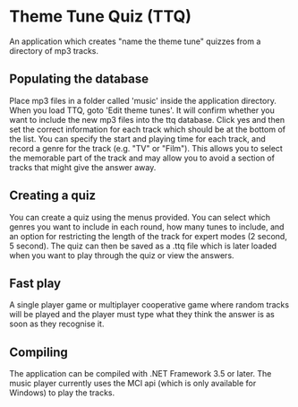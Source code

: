 Theme Tune Quiz (TTQ)
=====================
An application which creates "name the theme tune" quizzes from a directory of mp3 tracks.

Populating the database
-----------------------
Place mp3 files in a folder called 'music' inside the application directory. When you
load TTQ, goto 'Edit theme tunes'. It will confirm whether you want to include the new
mp3 files into the ttq database. Click yes and then set the correct information for each
track which should be at the bottom of the list. You can specify the start and playing
time for each track, and record a genre for the track (e.g. "TV" or "Film"). This allows
you to select the memorable part of the track and may allow you to avoid a section of
tracks that might give the answer away.

Creating a quiz
---------------
You can create a quiz using the menus provided. You can select which genres you want to
include in each round, how many tunes to include, and an option for restricting the length
of the track for expert modes (2 second, 5 second). The quiz can then be saved as a .ttq
file which is later loaded when you want to play through the quiz or view the answers.

Fast play
---------
A single player game or multiplayer cooperative game where random tracks will be played
and the player must type what they think the answer is as soon as they recognise it.

Compiling
---------
The application can be compiled with .NET Framework 3.5 or later. The music player currently
uses the MCI api (which is only available for Windows) to play the tracks.